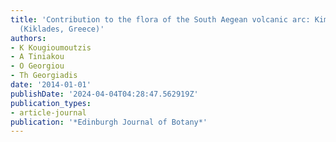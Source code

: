 ```yaml
---
title: 'Contribution to the flora of the South Aegean volcanic arc: Kimolos Island
  (Kiklades, Greece)'
authors:
- K Kougioumoutzis
- A Tiniakou
- O Georgiou
- Th Georgiadis
date: '2014-01-01'
publishDate: '2024-04-04T04:28:47.562919Z'
publication_types:
- article-journal
publication: '*Edinburgh Journal of Botany*'
---
```

